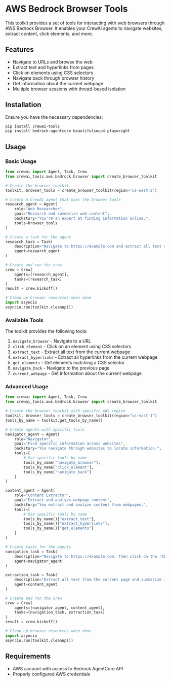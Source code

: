 # AWS Bedrock Browser Tools

This toolkit provides a set of tools for interacting with web browsers through AWS Bedrock Browser. It enables your CrewAI agents to navigate websites, extract content, click elements, and more.

## Features

- Navigate to URLs and browse the web
- Extract text and hyperlinks from pages
- Click on elements using CSS selectors
- Navigate back through browser history
- Get information about the current webpage
- Multiple browser sessions with thread-based isolation

## Installation

Ensure you have the necessary dependencies:

```bash
pip install crewai-tools
pip install bedrock-agentcore beautifulsoup4 playwright
```

## Usage

### Basic Usage

```python
from crewai import Agent, Task, Crew
from crewai_tools.aws.bedrock.browser import create_browser_toolkit

# Create the browser toolkit
toolkit, browser_tools = create_browser_toolkit(region="us-west-2")

# Create a CrewAI agent that uses the browser tools
research_agent = Agent(
    role="Web Researcher",
    goal="Research and summarize web content",
    backstory="You're an expert at finding information online.",
    tools=browser_tools
)

# Create a task for the agent
research_task = Task(
    description="Navigate to https://example.com and extract all text content. Summarize the main points.",
    agent=research_agent
)

# Create and run the crew
crew = Crew(
    agents=[research_agent],
    tasks=[research_task]
)
result = crew.kickoff()

# Clean up browser resources when done
import asyncio
asyncio.run(toolkit.cleanup())
```

### Available Tools

The toolkit provides the following tools:

1. `navigate_browser` - Navigate to a URL
2. `click_element` - Click on an element using CSS selectors
3. `extract_text` - Extract all text from the current webpage
4. `extract_hyperlinks` - Extract all hyperlinks from the current webpage
5. `get_elements` - Get elements matching a CSS selector
6. `navigate_back` - Navigate to the previous page
7. `current_webpage` - Get information about the current webpage

### Advanced Usage

```python
from crewai import Agent, Task, Crew
from crewai_tools.aws.bedrock.browser import create_browser_toolkit

# Create the browser toolkit with specific AWS region
toolkit, browser_tools = create_browser_toolkit(region="us-east-1")
tools_by_name = toolkit.get_tools_by_name()

# Create agents with specific tools
navigator_agent = Agent(
    role="Navigator",
    goal="Find specific information across websites",
    backstory="You navigate through websites to locate information.",
    tools=[
        # Use specific tools by name
        tools_by_name["navigate_browser"],
        tools_by_name["click_element"],
        tools_by_name["navigate_back"]
    ]
)

content_agent = Agent(
    role="Content Extractor",
    goal="Extract and analyze webpage content",
    backstory="You extract and analyze content from webpages.",
    tools=[
        # Use specific tools by name
        tools_by_name()["extract_text"],
        tools_by_name()["extract_hyperlinks"],
        tools_by_name()["get_elements"]
    ]
)

# Create tasks for the agents
navigation_task = Task(
    description="Navigate to https://example.com, then click on the 'About' link.",
    agent=navigator_agent
)

extraction_task = Task(
    description="Extract all text from the current page and summarize it.",
    agent=content_agent
)

# Create and run the crew
crew = Crew(
    agents=[navigator_agent, content_agent],
    tasks=[navigation_task, extraction_task]
)
result = crew.kickoff()

# Clean up browser resources when done
import asyncio
asyncio.run(toolkit.cleanup())
```

## Requirements

- AWS account with access to Bedrock AgentCore API
- Properly configured AWS credentials